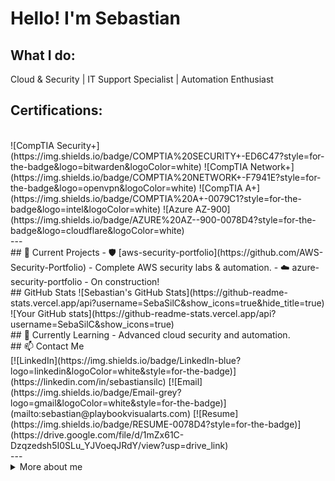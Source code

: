 # Hello! I'm Sebastian
## What I do:
Cloud & Security | IT Support Specialist | Automation Enthusiast
<br>
## Certifications:
<br>
![CompTIA Security+](https://img.shields.io/badge/COMPTIA%20SECURITY+-ED6C47?style=for-the-badge&logo=bitwarden&logoColor=white)
![CompTIA Network+](https://img.shields.io/badge/COMPTIA%20NETWORK+-F7941E?style=for-the-badge&logo=openvpn&logoColor=white)
![CompTIA A+](https://img.shields.io/badge/COMPTIA%20A+-0079C1?style=for-the-badge&logo=intel&logoColor=white)
![Azure AZ-900](https://img.shields.io/badge/AZURE%20AZ--900-0078D4?style=for-the-badge&logo=cloudflare&logoColor=white)
<br>
---
<br>
## 🔭 Current Projects
- 🛡️ [aws-security-portfolio](https://github.com/AWS-Security-Portfolio) - Complete AWS security labs & automation.
- ☁️ azure-security-portfolio - On construction!
<br>
## GitHub Stats
![Sebastian's GitHub Stats](https://github-readme-stats.vercel.app/api?username=SebaSilC&show_icons=true&hide_title=true)
![Your GitHub stats](https://github-readme-stats.vercel.app/api?username=SebaSilC&show_icons=true)
<br>
## 🌱 Currently Learning
- Advanced cloud security and automation.
<br>
## 📫 Contact Me
<br>
[![LinkedIn](https://img.shields.io/badge/LinkedIn-blue?logo=linkedin&logoColor=white&style=for-the-badge)](https://linkedin.com/in/sebastiansilc)
[![Email](https://img.shields.io/badge/Email-grey?logo=gmail&logoColor=white&style=for-the-badge)](mailto:sebastian@playbookvisualarts.com)
[![Resume](https://img.shields.io/badge/RESUME-0078D4?style=for-the-badge)](https://drive.google.com/file/d/1mZx61C-Dzqzedsh5I0SLu_YJVoeqJRdY/view?usp=drive_link)
<br>
---

<details>
  <summary>More about me</summary>

  Originally from Chile, I have been traveling the world and living abroad since 2015. Living in Berlin since June 2017. I finished my master's in Filmmaking in 2014.

  🌍 [sebastiansilc.com](https://www.sebastiansilc.com)  
Languages: English (C2) /  German (B2) / Spanish (Native)
</details>

